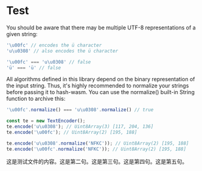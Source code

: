 # Test

You should be aware that there may be multiple UTF-8 representations of a given string:

```js
'\u00fc' // encodes the ü character
'u\u0308' // also encodes the ü character

'\u00fc' === 'u\u0308' // false
'ü' === 'ü' // false
```

All algorithms defined in this library depend on the binary representation of the input string. Thus, it's highly recommended to normalize your strings before passing it to hash-wasm. You can use the normalize() built-in String function to archive this:

```js
'\u00fc'.normalize() === 'u\u0308'.normalize() // true

const te = new TextEncoder();
te.encode('u\u0308'); // Uint8Array(3) [117, 204, 136]
te.encode('\u00fc'); // Uint8Array(2) [195, 188]

te.encode('u\u0308'.normalize('NFKC')); // Uint8Array(2) [195, 188]
te.encode('\u00fc'.normalize('NFKC')); // Uint8Array(2) [195, 188]
```

这是测试文件的内容。这是第二句。这是第三句。这是第四句。这是第五句。
